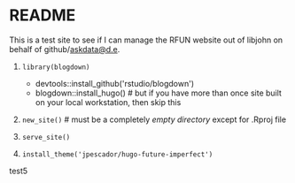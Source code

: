 # README

This is a test site to see if I can manage the RFUN website out of libjohn on behalf of github/askdata@d.e.

1. `library(blogdown)`

    - devtools::install_github('rstudio/blogdown')
    - blogdown::install_hugo()  # but if you have more than once site built on your local workstation, then skip this
    
2. `new_site()`  # must be a completely *empty directory* except for .Rproj file

3. `serve_site()`

4. `install_theme('jpescador/hugo-future-imperfect')`

test5